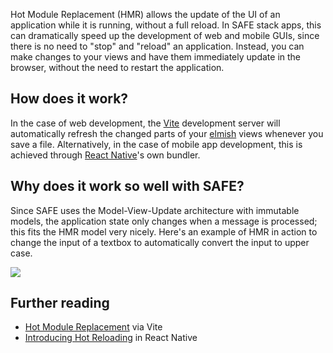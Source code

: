 Hot Module Replacement (HMR) allows the update of the UI of an application while it is running, without a full reload. In SAFE stack apps, this can dramatically speed up the development of web and mobile GUIs, since there is no need to "stop" and "reload" an application. Instead, you can make changes to your views and have them immediately update in the browser, without the need to restart the application.

## How does it work?
In the case of web development, the [Vite](https://vitejs.dev/) development server will automatically refresh the changed parts of your [elmish](https://github.com/elmish/elmish) views whenever you save a file. Alternatively, in the case of mobile app development, this is achieved through [React Native](https://facebook.github.io/react-native/)'s own bundler.

## Why does it work so well with SAFE?
Since SAFE uses the Model-View-Update architecture with immutable models, the application state only changes when a message is processed; this fits the HMR model very nicely. Here's an example of HMR in action to change the input of a textbox to automatically convert the input to upper case.

![](https://user-images.githubusercontent.com/1781813/39061043-5aa3737e-44c3-11e8-9789-029b285f180c.gif)

## Further reading
* [Hot Module Replacement](https://vitejs.dev/guide/features.html#hot-module-replacement) via Vite
* [Introducing Hot Reloading](https://facebook.github.io/react-native/blog/2016/03/24/introducing-hot-reloading.html) in React Native
